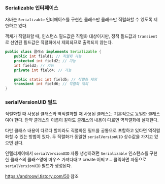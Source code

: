 ### Serializable 인터페이스

자바는 `Serializable` 인터페이스를 구현한 클래스만 클래스만 직렬화할 수 있도록 제한하고 있다.<br />

객체가 직렬화할 때, 인스턴스 필드값은 직렬화 대상이지만, 정적 필드값과 `transient` 로 선언된 필드값은 직렬화에서 제외되므로 출력되지 않는다.

```java
public class 클래스 implements Serializable {
    public int field1; // 직렬화 가능
    protected int field2; // 가능
    int field3; // 가능
    private int field4; // 가능
    
    public static int field5; // 직렬화 제외
    transient int field6; // 직렬화 제외
}
```

### serialVersionUID 필드

직렬화할 때 사용된 클래스와 역직렬화할 때 사용된 클래스는 기본적으로 동일한 클래스여야 한다. 만약 클래스의 이름이 같아도 클래스의 내용이 다르면 역직렬화에 실패한다. <br />

다만 클래스 내용이 다르다 할지라도 직렬화된 필드를 공통으로 포함하고 있다면 역직렬화할 수 있는 방법이 있다. 두 직렬화가 동일한 `serialVersionUID` 상수값을 가지고 있으면 된다.<br />

인텔리제이에서 `serialVersionUID` 자동 생성하려면 `Serializable` 인스턴스를 구현한 클래스의 클래스명에 마우스 가져다대고 create 어쩌고... 클릭하면 자동으로 `serialVersionUID` 필드가 생성된다.<br />

https://androowl.tistory.com/50 참조
